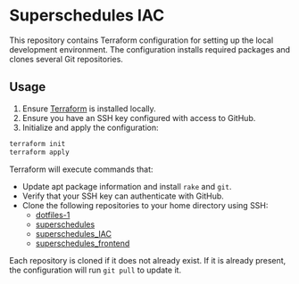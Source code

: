# Superschedules IAC

This repository contains Terraform configuration for setting up the local development environment. The configuration installs required packages and clones several Git repositories.

## Usage

1. Ensure [Terraform](https://developer.hashicorp.com/terraform/install) is installed locally.
2. Ensure you have an SSH key configured with access to GitHub.
3. Initialize and apply the configuration:

```sh
terraform init
terraform apply
```

Terraform will execute commands that:

- Update apt package information and install `rake` and `git`.
- Verify that your SSH key can authenticate with GitHub.
- Clone the following repositories to your home directory using SSH:
  - [dotfiles-1](https://github.com/gkirkpatrick/dotfiles-1)
  - [superschedules](https://github.com/gkirkpatrick/superschedules)
  - [superschedules_IAC](https://github.com/gkirkpatrick/superschedules_IAC)
  - [superschedules_frontend](https://github.com/gkirkpatrick/superschedules_frontend)

Each repository is cloned if it does not already exist. If it is already present, the configuration will run `git pull` to update it.
